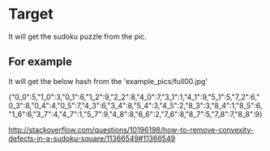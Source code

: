 # Target

It will get the sudoku puzzle from the pic.

## For example

It will get the below hash from the 'example_pics/full00.jpg'

{"0_0":5,"1_0":3,"0_1":6,"1_2":9,"2_2":8,"4_0":7,"3_1":1,"4_1":9,"5_1":5,"7_2":6,"0_3":8,"0_4":4,"0_5":7,"4_3":6,"3_4":8,"5_4":3,"4_5":2,"8_3":3,"8_4":1,"8_5":6,"1_6":6,"3_7":4,"4_7":1,"5_7":9,"4_8":8,"6_6":2,"7_6":8,"8_7":5,"7_8":7,"8_8":9}

http://stackoverflow.com/questions/10196198/how-to-remove-convexity-defects-in-a-sudoku-square/11366549#11366549